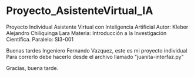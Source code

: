 # Proyecto_AsistenteVirtual_IA
Proyecto Individual Asistente Virtual con Inteligencia Artificial
Autor: Kleber Alejandro Chiliquinga Lara
Materia: Introducción a la Investigación Científica.
Paralelo: SI3-001

Buenas tardes Ingeniero Fernando Vazquez, este es mi proyecto individual
Para correrlo debe hacerlo desde el archivo llamado "juanita-interfaz.py"

Gracias, buena tarde.

